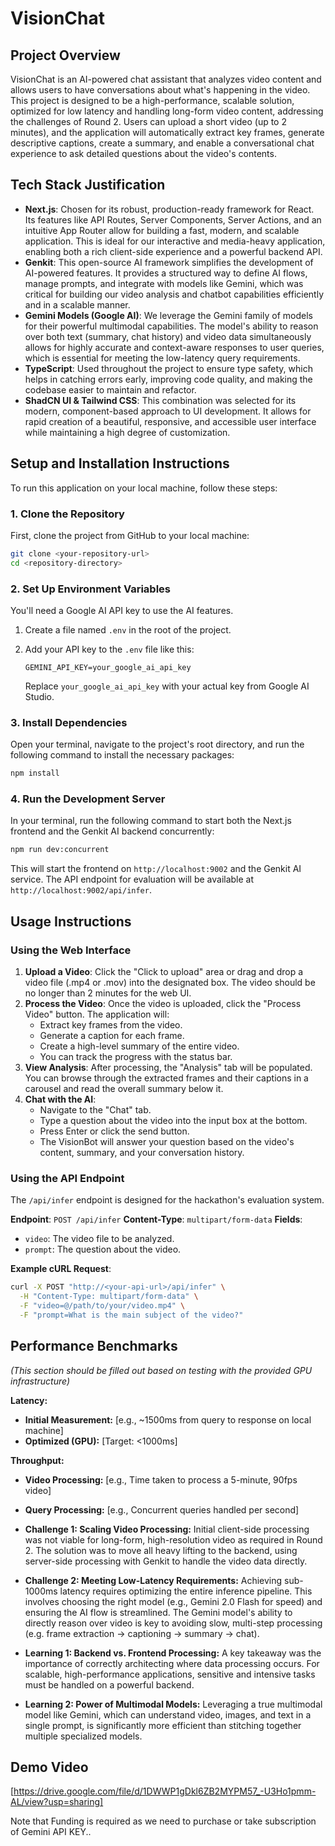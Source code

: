 # VisionChat

## Project Overview

VisionChat is an AI-powered chat assistant that analyzes video content and allows users to have conversations about what's happening in the video. This project is designed to be a high-performance, scalable solution, optimized for low latency and handling long-form video content, addressing the challenges of Round 2. Users can upload a short video (up to 2 minutes), and the application will automatically extract key frames, generate descriptive captions, create a summary, and enable a conversational chat experience to ask detailed questions about the video's contents.

## Tech Stack Justification

*   **Next.js**: Chosen for its robust, production-ready framework for React. Its features like API Routes, Server Components, Server Actions, and an intuitive App Router allow for building a fast, modern, and scalable application. This is ideal for our interactive and media-heavy application, enabling both a rich client-side experience and a powerful backend API.
*   **Genkit**: This open-source AI framework simplifies the development of AI-powered features. It provides a structured way to define AI flows, manage prompts, and integrate with models like Gemini, which was critical for building our video analysis and chatbot capabilities efficiently and in a scalable manner.
*   **Gemini Models (Google AI)**: We leverage the Gemini family of models for their powerful multimodal capabilities. The model's ability to reason over both text (summary, chat history) and video data simultaneously allows for highly accurate and context-aware responses to user queries, which is essential for meeting the low-latency query requirements.
*   **TypeScript**: Used throughout the project to ensure type safety, which helps in catching errors early, improving code quality, and making the codebase easier to maintain and refactor.
*   **ShadCN UI & Tailwind CSS**: This combination was selected for its modern, component-based approach to UI development. It allows for rapid creation of a beautiful, responsive, and accessible user interface while maintaining a high degree of customization.

## Setup and Installation Instructions

To run this application on your local machine, follow these steps:

### 1. Clone the Repository

First, clone the project from GitHub to your local machine:
```bash
git clone <your-repository-url>
cd <repository-directory>
```

### 2. Set Up Environment Variables

You'll need a Google AI API key to use the AI features.

1.  Create a file named `.env` in the root of the project.
2.  Add your API key to the `.env` file like this:

    ```
    GEMINI_API_KEY=your_google_ai_api_key
    ```
    Replace `your_google_ai_api_key` with your actual key from Google AI Studio.

### 3. Install Dependencies

Open your terminal, navigate to the project's root directory, and run the following command to install the necessary packages:

```bash
npm install
```

### 4. Run the Development Server

In your terminal, run the following command to start both the Next.js frontend and the Genkit AI backend concurrently:

```bash
npm run dev:concurrent
```

This will start the frontend on `http://localhost:9002` and the Genkit AI service. The API endpoint for evaluation will be available at `http://localhost:9002/api/infer`.

## Usage Instructions

### Using the Web Interface
1.  **Upload a Video**: Click the "Click to upload" area or drag and drop a video file (.mp4 or .mov) into the designated box. The video should be no longer than 2 minutes for the web UI.
2.  **Process the Video**: Once the video is uploaded, click the "Process Video" button. The application will:
    *   Extract key frames from the video.
    *   Generate a caption for each frame.
    *   Create a high-level summary of the entire video.
    *   You can track the progress with the status bar.
3.  **View Analysis**: After processing, the "Analysis" tab will be populated. You can browse through the extracted frames and their captions in a carousel and read the overall summary below it.
4.  **Chat with the AI**:
    *   Navigate to the "Chat" tab.
    *   Type a question about the video into the input box at the bottom.
    *   Press Enter or click the send button.
    *   The VisionBot will answer your question based on the video's content, summary, and your conversation history.

### Using the API Endpoint
The `/api/infer` endpoint is designed for the hackathon's evaluation system.

**Endpoint**: `POST /api/infer`
**Content-Type**: `multipart/form-data`
**Fields**:
*   `video`: The video file to be analyzed.
*   `prompt`: The question about the video.

**Example cURL Request**:
```bash
curl -X POST "http://<your-api-url>/api/infer" \
  -H "Content-Type: multipart/form-data" \
  -F "video=@/path/to/your/video.mp4" \
  -F "prompt=What is the main subject of the video?"
```

## Performance Benchmarks
*(This section should be filled out based on testing with the provided GPU infrastructure)*

**Latency:**
*   **Initial Measurement:** [e.g., ~1500ms from query to response on local machine]
*   **Optimized (GPU):** [Target: <1000ms]

**Throughput:**
*   **Video Processing:** [e.g., Time taken to process a 5-minute, 90fps video]
*   **Query Processing:** [e.g., Concurrent queries handled per second]

*   **Challenge 1: Scaling Video Processing:** Initial client-side processing was not viable for long-form, high-resolution video as required in Round 2. The solution was to move all heavy lifting to the backend, using server-side processing with Genkit to handle the video data directly.
*   **Challenge 2: Meeting Low-Latency Requirements:** Achieving sub-1000ms latency requires optimizing the entire inference pipeline. This involves choosing the right model (e.g., Gemini 2.0 Flash for speed) and ensuring the AI flow is streamlined. The Gemini model's ability to directly reason over video is key to avoiding slow, multi-step processing (e.g. frame extraction -> captioning -> summary -> chat).
*   **Learning 1: Backend vs. Frontend Processing:** A key takeaway was the importance of correctly architecting where data processing occurs. For scalable, high-performance applications, sensitive and intensive tasks must be handled on a powerful backend.
*   **Learning 2: Power of Multimodal Models:** Leveraging a true multimodal model like Gemini, which can understand video, images, and text in a single prompt, is significantly more efficient than stitching together multiple specialized models.

## Demo Video

[https://drive.google.com/file/d/1DWWP1gDkl6ZB2MYPM57_-U3Ho1pmm-AL/view?usp=sharing]

Note that Funding is required as we need to purchase or take subscription of Gemini API KEY..
